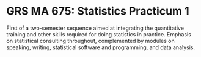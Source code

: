 # GRS MA 675: Statistics Practicum 1
First of a two-semester sequence aimed at integrating the quantitative training and other skills required for doing statistics in practice. Emphasis on statistical consulting throughout, complemented by modules on speaking, writing, statistical software and programming, and data analysis.
